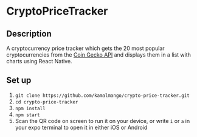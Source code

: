 # CryptoPriceTracker

## Description

A cryptocurrency price tracker which gets the 20 most popular cryptocurrencies from the [Coin Gecko API](https://www.coingecko.com/en/api) and displays them in a list with charts using React Native.

## Set up

1. `git clone https://github.com/kamalmango/crypto-price-tracker.git`
2. `cd crypto-price-tracker`
3. `npm install`
4. `npm start`
5. Scan the QR code on screen to run it on your device, or write `i` or `a` in your expo terminal to open it in either iOS or Android
